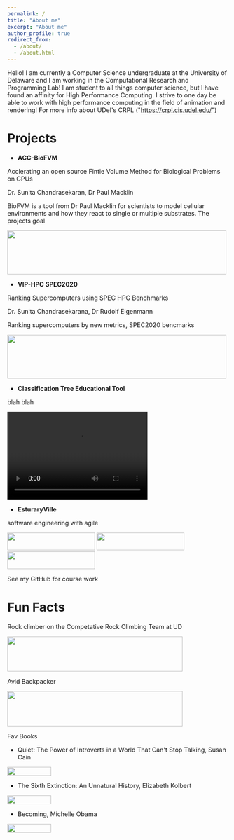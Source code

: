 ```yaml
---
permalink: /
title: "About me"
excerpt: "About me"
author_profile: true
redirect_from: 
  - /about/
  - /about.html
---
```


Hello! I am currently a Computer Science undergraduate at the University of Delaware and I am working in the Computational Research and Programming Lab! I am student to all things computer science, but I have found an affinity for High Performance Computing. I strive to one day be able to work with high performance computing in the field of animation and rendering! For more info about UDel's CRPL ("https://crpl.cis.udel.edu/")

Projects
======
  * **ACC-BioFVM**
  
  Acclerating an open source Fintie Volume Method for Biological Problems on GPUs
  
  Dr. Sunita Chandrasekaran, Dr Paul Macklin
  
  BioFVM is a tool from Dr Paul Macklin for scientists to model cellular environments and how they react to single or multiple substrates. The projects goal 
  
<img src ="matt-stack.github.io/images/0001.jpg" width="500" height="100">
  
  * **VIP-HPC SPEC2020**
  
  Ranking Supercomputers using SPEC HPG Benchmarks
  
  Dr. Sunita Chandrasekarana, Dr Rudolf Eigenmann

  Ranking supercomputers by new metrics, SPEC2020 bencmarks
  
  <img src ="matt-stack.github.io/images/SPEC_PEARC19.pptx.jpg" width="500" height="100">
  
  * **Classification Tree Educational Tool**
  
  blah blah
  
  <video src="matt-stack.github.io/images/Cisc374.Fianl Video.mp4" width="320" height="200" controls preload></video>
  
  
  * **EsturaryVille**
  
  software engineering with agile
  
<img src ="matt-stack.github.io/images/Scientist_gif.gif" width="200" height="40">
<img src ="matt-stack.github.io/images/blue-heron_gif.gif" width="200" height="40">
<img src ="matt-stack.github.io/images/flounder_gif.gif" width="200" height="40">

  See my GitHub for course work
  
Fun Facts
======
  Rock climber on the Competative Rock Climbing Team at UD
  
<img src ="matt-stack.github.io/images/bouldering.jpg" width="400" height="80">

  Avid Backpacker 
  
<img src ="matt-stack.github.io/images/backpacking.jpg" width="400" height="80">
  
  Fav Books
  
  * Quiet: The Power of Introverts in a World That Can't Stop Talking, Susan Cain
  
<img src ="matt-stack.github.io/images/quiet.jpg" width="100" height="20">
  
  * The Sixth Extinction: An Unnatural History, Elizabeth Kolbert
  
<img src ="matt-stack.github.io/images/extinction.jpg" width="100" height="20">
  
  * Becoming, Michelle Obama
  
<img src ="matt-stack.github.io/images/becoming.jpg" width="100" height="20">

  
  
